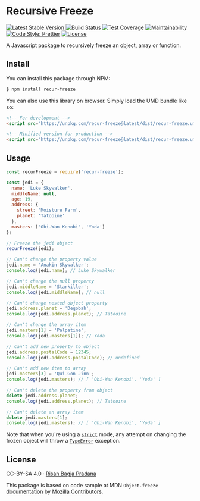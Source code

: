 # Recursive Freeze

[![Latest Stable Version](https://img.shields.io/npm/v/recur-freeze.svg)](https://www.npmjs.com/package/recur-freeze)
[![Build Status](https://travis-ci.org/risan/recur-freeze.svg?branch=master)](https://travis-ci.org/risan/recur-freeze)
[![Test Coverage](https://api.codeclimate.com/v1/badges/1c31b284f31bbaf20cf8/test_coverage)](https://codeclimate.com/github/risan/recur-freeze/test_coverage)
[![Maintainability](https://api.codeclimate.com/v1/badges/1c31b284f31bbaf20cf8/maintainability)](https://codeclimate.com/github/risan/recur-freeze/maintainability)
[![Code Style: Prettier](https://img.shields.io/badge/code_style-prettier-ff69b4.svg)](https://github.com/risan/recur-freeze)
[![License](https://img.shields.io/npm/l/recur-freeze.svg)](https://www.npmjs.com/package/recur-freeze)

A Javascript package to recursively freeze an object, array or function.

## Install

You can install this package through NPM:

```bash
$ npm install recur-freeze
```

You can also use this library on browser. Simply load the UMD bundle like so:

```html
<!-- For development -->
<script src="https://unpkg.com/recur-freeze@latest/dist/recur-freeze.umd.js"></script>

<!-- Minified version for production -->
<script src="https://unpkg.com/recur-freeze@latest/dist/recur-freeze.umd.min.js"></script>
```

## Usage

```js
const recurFreeze = require('recur-freeze');

const jedi = {
  name: 'Luke Skywalker',
  middleName: null,
  age: 19,
  address: {
    street: 'Moisture Farm',
    planet: 'Tatooine'
  },
  masters: ['Obi-Wan Kenobi', 'Yoda']
};

// Freeze the jedi object
recurFreeze(jedi);

// Can't change the property value
jedi.name = 'Anakin Skywalker';
console.log(jedi.name); // Luke Skywalker

// Can't change the null property
jedi.middleName = 'Starkiller';
console.log(jedi.middleName); // null

// Can't change nested object property
jedi.address.planet = 'Degobah';
console.log(jedi.address.planet); // Tatooine

// Can't change the array item
jedi.masters[1] = 'Palpatine';
console.log(jedi.masters[1]); // Yoda

// Can't add new property to object
jedi.address.postalCode = 12345;
console.log(jedi.address.postalCode); // undefined

// Can't add new item to array
jedi.masters[3] = 'Qui-Gon Jinn';
console.log(jedi.masters); // [ 'Obi-Wan Kenobi', 'Yoda' ]

// Can't delete the property from object
delete jedi.address.planet;
console.log(jedi.address.planet); // Tatooine

// Can't delete an array item
delete jedi.masters[1];
console.log(jedi.masters); // [ 'Obi-Wan Kenobi', 'Yoda' ]
```

Note that when you're using a [`strict`](https://developer.mozilla.org/en-US/docs/Web/JavaScript/Reference/Strict_mode) mode, any attempt on changing the frozen object will throw a [`TypeError`](https://developer.mozilla.org/en-US/docs/Web/JavaScript/Reference/Global_Objects/TypeError) exception.

## License

CC-BY-SA 4.0 · [Risan Bagja Pradana](https://risan.io)

This package is based on code sample at MDN `Object.freeze` [documentation](https://developer.mozilla.org/en-US/docs/Web/JavaScript/Reference/Global_Objects/Object/freeze) by [Mozilla Contributors](https://developer.mozilla.org/en-US/docs/MDN/About$history).
